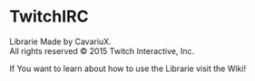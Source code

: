 # TwitchIRC
Librarie Made by CavariuX.      
All rights reserved © 2015 Twitch Interactive, Inc.

If You want to learn about how to use the Librarie visit the Wiki!

